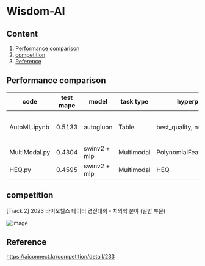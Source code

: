 # Wisdom-AI

## Content
1. [Performance comparison](#Performance-comparison)
2. [competition](#weight)
4. [Reference](#Reference)

## Performance comparison
|code|test mape|model|task type|hyperparameter|drop columns|Validation|
|---|---|---|---|---|---|---|
|AutoML.ipynb|0.5133|autogluon|Table|best_quality, num_stack: 3|filename, ID, date, weight, bmi|No|
|MultiModal.py|0.4304|swinv2 + mlp|Multimodal|PolynomialFeatures(degree=2)|ID, date, filename|Yes|
|HEQ.py|0.4595|swinv2 + mlp|Multimodal|HEQ|ID, date, filename|Yes|


## competition
[Track 2] 2023 바이오헬스 데이터 경진대회 - 치의학 분야 (일반 부문)


![image](https://github.com/seok-AI/Wisdom-AI/assets/85815265/64a91b4b-b6c6-4590-9770-824d5de103de)


## Reference
https://aiconnect.kr/competition/detail/233
